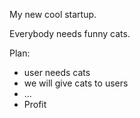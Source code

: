 My new cool startup.

Everybody needs funny cats.

Plan: 
- user needs cats
- we will give cats to users
- ...
- Profit
